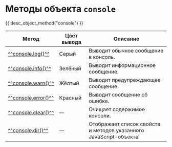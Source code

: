 # Методы объекта `console`
{{ desc_object_method("console") }}

| Метод                  | Цвет вывода       | Описание                                                                 |
|------------------------|-------------------|--------------------------------------------------------------------------|
| [^^console.log()^^](log.md)   | Серый             | Выводит обычное сообщение в консоль.                                    |
| [^^console.info()^^](info.md) | Зелёный           | Выводит информационное сообщение.                                       |
| [^^console.warn()^^](warn.md) | Жёлтый            | Выводит предупреждающее сообщение.                                      |
| [^^console.error()^^](error.md)| Красный           | Выводит сообщение об ошибке.                                            |
| [^^console.clear()^^](clear.md)| —                 | Очищает содержимое консоли.                                             |
| [^^console.dir()^^](dir.md)   | —  | Отображает список свойств и методов указанного JavaScript-объекта.      |